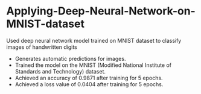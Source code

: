 # Applying-Deep-Neural-Network-on-MNIST-dataset
Used deep neural network model trained on MNIST dataset to classify images of handwritten digits
- Generates automatic predictions for images. 
- Trained the model on the MNIST (Modified National Institute of Standards and Technology) dataset. 
- Achieved an accuracy of 0.9871 after training for 5 epochs.
- Achieved a loss value of 0.0404 after training for 5 epochs.
